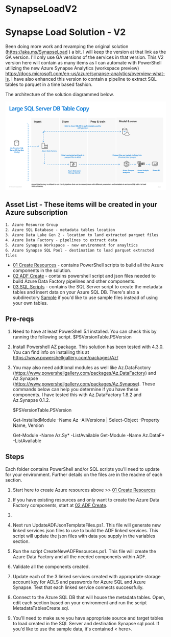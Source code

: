 # SynapseLoadV2

# Synapse Load Solution - V2 
Been doing more work and revamping the original solution (https://aka.ms/SynapseLoad ) a bit.  I will keep the version at that link as the GA version.  I'll only use GA versions of the services in that version.  This V2 version here will contain as many items as I can automate with PowerShell utilizing the new Azure Synapse Analytics (workspace preview) https://docs.microsoft.com/en-us/azure/synapse-analytics/overview-what-is.  I have also enhanced this version to contain a pipeline to extract SQL tables to parquet in a time based fashion.  
	
The architecture of the solution diagrammed below.  

![alt text](https://github.com/hfoley/EDU/blob/master/images/SynapseLoadArchitecture.png?raw=true)

## Asset List - These items will be created in your Azure subscription
	1. Azure Resource Group
	2. Azure SQL Database - metadata tables location 
	3. Azure Data Lake Gen 2 - location to land extracted parquet files 
	4. Azure Data Factory - pipelines to extract data 
	5. Azure Synapse Workspace - new environment for anayltics 
	6. Azure Synapse SQL Pool - destination to load parquet extracted files 
	
* [01 Create Resources](https://github.com/hfoley/SynapseLoadV2/tree/master/01%20Create%20Resources)   - contains PowerShell scripts to build all the Azure components in the solution. 
* [02 ADF Create](https://github.com/hfoley/SynapseLoadV2/tree/master/02%20ADF%20Create)   - contains powershell script and json files needed to build Azure Data Factory pipelines and other components.    
* [03 SQL Scripts](https://github.com/hfoley/SynapseLoadV2/tree/master/03%20SQL%20Scripts)  - contains the SQL Server script to create the metadata tables and insert data on your Azure SQL DB.  There's also a subdirectory [Sample](https://github.com/hfoley/SynapseLoadV2/tree/master/03%20SQL%20Scripts/Sample) if you'd like to use sample files instead of using your own tables.  
	

## Pre-reqs
1. Need to have at least PowerShell 5.1 installed.  You can check this by running the following script. 
	$PSVersionTable.PSVersion
2. Install Powershell AZ package.  This solution has been tested with 4.3.0.  You can find info on installing this at https://www.powershellgallery.com/packages/Az/
3. You may also need addtional modules as well like Az.DataFactory (https://www.powershellgallery.com/packages/Az.DataFactory) and Az.Synapse (https://www.powershellgallery.com/packages/Az.Synapse).  These commands below can help you determine if you have these components. I have tested this with Az.DataFactory 1.8.2 and Az.Synapse 0.1.2.  

	$PSVersionTable.PSVersion

	Get-InstalledModule -Name Az -AllVersions | Select-Object -Property Name, Version

	Get-Module -Name Az.Sy* -ListAvailable
	Get-Module -Name Az.DataF* -ListAvailable


## Steps 
Each folder contains PowerShell and/or SQL scripts you'll need to update for your environment.  Further details on the files are in the readme of each section.  

1. Start here to create Azure resources above >> [01 Create Resources](https://github.com/hfoley/SynapseLoadV2/tree/master/01%20Create%20Resources) 

2. If you have existing resources and only want to create the Azure Data Factory components, start at [02 ADF Create](https://github.com/hfoley/SynapseLoadV2/tree/master/02%20ADF%20Create).  

3. 

3. Next run UpdateADFJsonTemplateFiles.ps1.  This file will generate new linked services json files to use to build the ADF linked services.  This script will update the json files with data you supply in the variables section.  
4. Run the script CreateNewADFResources.ps1.  This file will create the Azure Data Factory and all the needed components within ADF.  
5. Validate all the components created. 
6. Update each of the 3 linked services created with appropriate storage account key for ADLS and passwords for Azure SQL and Azure Synapse.  Test that each linked service connects successfully. 
7. Connect to the Azure SQL DB that will house the metadata tables.  Open, edit each section based on your environment and run the script MetadataTablesCreate.sql.  
8. You'll need to make sure you have appropriate source and target tables to load created in the SQL Server and destination Synapse sql pool.  If you'd like to use the sample data, it's contained < here>.  




		

	
	


